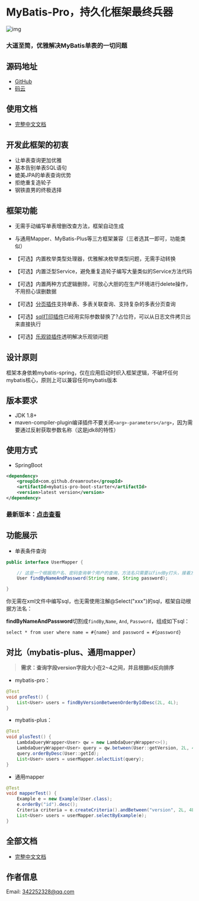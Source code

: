 # MyBatis-Pro，持久化框架最终兵器
![img](https://alidocs.oss-cn-zhangjiakou.aliyuncs.com/res/Wmeona977bbQnXxj/img/696fcaff-4228-45cd-9f1f-12573108eeb9.png)
### **大道至简，优雅解决MyBatis单表的一切问题**

## **源码地址**
- [GitHub](https://github.com/Dreamroute/mybatis-pro.git)
- [码云](https://gitee.com/Dreamroute/mybatis-pro)

## 使用文档

- [完整中文文档](https://github.com/Dreamroute/mybatis-pro/wiki/MyBatis-Pro%EF%BC%8C%E6%8C%81%E4%B9%85%E5%8C%96%E6%A1%86%E6%9E%B6%E6%9C%80%E7%BB%88%E5%85%B5%E5%99%A8)

## **开发此框架的初衷**
- 让单表查询更加优雅
- 基本告别单表SQL语句
- 媲美JPA的单表查询优势
- 拒绝重复造轮子
- 钢铁直男的终极选择

## 框架功能

- 无需手动编写单表增删改查方法，框架自动生成

- 与通用Mapper、MyBatis-Plus等三方框架兼容（三者选其一即可，功能类似）

- 【可选】内置枚举类型处理器，优雅解决枚举类型问题，无需手动转换

- 【可选】内置泛型Service，避免重复造轮子编写大量类似的Service方法代码

- 【可选】内置两种方式逻辑删除，可放心大胆的在生产环境进行delete操作，不用担心误删数据

- 【可选】[分页插件](https://github.com/Dreamroute/pager)支持单表、多表关联查询、支持复杂的多表分页查询

- 【可选】[sql打印插件](https://github.com/Dreamroute/sqlprinter)已经用实际参数替换了?占位符，可以从日志文件拷贝出来直接执行

- 【可选】[乐观锁插件](https://github.com/Dreamroute/locker)透明解决乐观锁问题

  
## 设计原则
  框架本身依赖mybatis-spring，仅在应用启动时织入框架逻辑，不破坏任何mybatis核心，原则上可以兼容任何mybatis版本

## 版本要求
  - JDK 1.8+
  - maven-compiler-plugin编译插件不要关闭`<arg>-parameters</arg>`，因为需要通过反射获取参数名称（这是jdk8的特性）

## 使用方式
- SpringBoot
```xml
<dependency>
    <groupId>com.github.dreamroute</groupId>
    <artifactId>mybatis-pro-boot-starter</artifactId>
    <version>latest version</version>
</dependency>
```
### 最新版本：[点击查看](https://search.maven.org/artifact/com.github.dreamroute/mybatis-pro-boot-starter)

## 功能展示

- 单表条件查询
```java
public interface UserMapper {

    // 这是一个根据用户名、密码查询单个用户的查询，方法名只需要以findBy打头，接着方法名为: NameAndPassword
    User findByNameAndPassword(String name, String password);

}
```
你无需在xml文件中编写sql，也无需使用注解@Select("xxx")的sql，框架自动根据方法名：

**findByNameAndPassword**切割成`findBy`,`Name`, `And`, `Password`，组成如下sql：

`select * from user where name = #{name} and password = #{password}`

## 对比（mybatis-plus、通用mapper）
> **需求：查询字段version字段大小在2~4之间，并且根据id反向排序**

- mybatis-pro：
```java
@Test
void proTest() {
    List<User> users = findByVersionBetweenOrderByIdDesc(2L, 4L);
}
```
- mybatis-plus：
```java
@Test
void plusTest() {
    LambdaQueryWrapper<User> qw = new LambdaQueryWrapper<>();
    LambdaQueryWrapper<User> query = qw.between(User::getVersion, 2L, 4L);
    query.orderByDesc(User::getId);
    List<User> users = userMapper.selectList(query);
}
```

- 通用mapper
```java
@Test
void mapperTest() {
    Example e = new Example(User.class);
    e.orderBy("id").desc();
    Criteria criteria = e.createCriteria().andBetween("version", 2L, 4L);
    List<User> users = userMapper.selectByExample(e);
}
```

## 全部文档

- [完整中文文档](https://github.com/Dreamroute/mybatis-pro/wiki/MyBatis-Pro%EF%BC%8C%E6%8C%81%E4%B9%85%E5%8C%96%E6%A1%86%E6%9E%B6%E6%9C%80%E7%BB%88%E5%85%B5%E5%99%A8)

## 作者信息
Email: 342252328@qq.com
